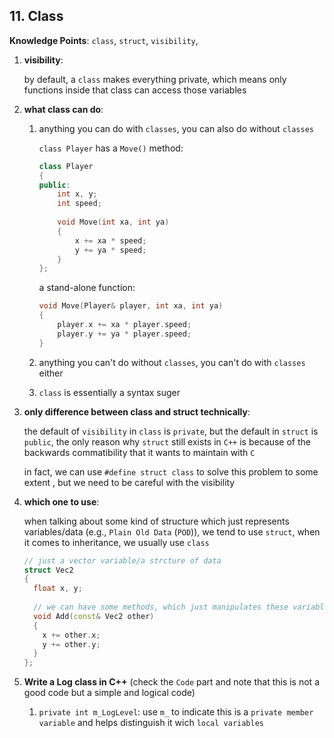 ## 11. Class

**Knowledge Points**: `class`, `struct`, `visibility`, 

1. **visibility**: 

    by default, a `class` makes everything private, which means only functions inside that class can access those variables

2. **what class can do**: 

    1. anything you can do with `classes`, you can also do without `classes`

        `class Player` has a `Move()` method: 

        ```c++
        class Player
        {
        public:
         	int x, y;
            int speed;
          
            void Move(int xa, int ya)
            {
                x += xa * speed;
                y += ya * speed;
            }
        };
        ```

        a stand-alone function: 

        ```c++
        void Move(Player& player, int xa, int ya)
        {
            player.x += xa * player.speed;
            player.y += ya * player.speed;
        }
        ```

    2. anything you can't do without `classes`, you can't do with `classes` either

    3. `class` is essentially a syntax suger

3. **only difference between class and struct technically**: 

    the default of `visibility` in `class` is `private`, but the default in `struct` is `public`, the only reason why `struct` still exists in `C++` is because of the backwards commatibility that it wants to maintain with `C`

    in fact, we can use `#define struct class` to solve this problem to some extent , but we need to be careful with the visibility

4. **which one to use**: 

    when talking about some kind of structure which just represents variables/data (e.g., `Plain Old Data` (`POD`)), we tend to use `struct`, when it comes to inheritance, we usually use `class`

    ```c++
    // just a vector variable/a strcture of data
    struct Vec2
    {
      float x, y;
      
      // we can have some methods, which just manipulates these variables but not does other things
      void Add(const& Vec2 other)
      {
        x += other.x;
        y += other.y;
      }
    };
    ```

5. **Write a Log class in C++** (check the `Code` part and note that this is not a good code but a simple and logical code)

    1. `private int m_LogLevel`: use `m_` to indicate this is a `private member variable` and helps distinguish it wich `local variables`

    